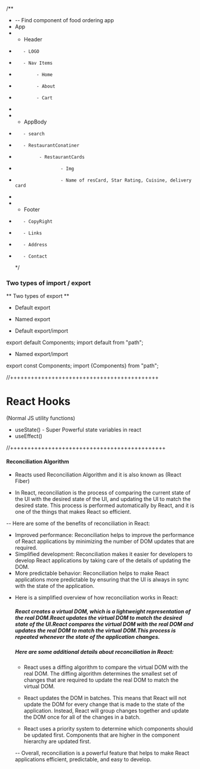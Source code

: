 /\*\*

- -- Find component of food ordering app
- App
- - Header
-        - LOGO
-        - Nav Items
-             - Home
-             - About
-             - Cart
-
- - AppBody
-        - search
-        - RestaurantConatiner
-              - RestaurantCards
-                      - Img
-                      - Name of resCard, Star Rating, Cuisine, delivery card
-
- - Footer
-        - CopyRight
-        - Links
-        - Address
-        - Contact
  \*/

### Two types of import / export

** Two types of export **

- Default export
- Named export

- Default export/import

export default Components;
import default from "path";

- Named export/import

export const Components;
import {Components} from "path";

//+++++++++++++++++++++++++++++++++++++++++++

# React Hooks

(Normal JS utility functions)

- useState() - Super Powerful state variables in react
- useEffect()

//+++++++++++++++++++++++++++++++++++++++++++++

#### Reconciliation Algorithm

- Reacts used Reconciliation Algorithm and it is also known as (React Fiber)

- In React, reconciliation is the process of comparing the current state of the UI with the desired state of the UI, and updating the UI to match the desired state. This process is performed automatically by React, and it is one of the things that makes React so efficient.

-- Here are some of the benefits of reconciliation in React:

<ul>

<li>Improved performance:
Reconciliation helps to improve the performance of React applications by minimizing the number of DOM updates that are required.</li>

<li>Simplified development:
Reconciliation makes it easier for developers to develop React applications by taking care of the details of updating the DOM.</li>

<li>More predictable behavior:
Reconciliation helps to make React applications more predictable by ensuring that the UI is always in sync with the state of the application.</li></ul>

- Here is a simplified overview of how reconciliation works in React:

  ##### React creates a virtual DOM, which is a lightweight representation of the real DOM.React updates the virtual DOM to match the desired state of the UI.React compares the virtual DOM with the real DOM and updates the real DOM to match the virtual DOM.This process is repeated whenever the state of the application changes.

  ##### Here are some additional details about reconciliation in React:

  - React uses a diffing algorithm to compare the virtual DOM with the real DOM. The diffing algorithm determines the smallest set of changes that are required to update the real DOM to match the virtual DOM.

  - React updates the DOM in batches. This means that React will not update the DOM for every change that is made to the state of the application. Instead, React will group changes together and update the DOM once for all of the changes in a batch.

  - React uses a priority system to determine which components should be updated first. Components that are higher in the component hierarchy are updated first.

  -- Overall, reconciliation is a powerful feature that helps to make React applications efficient, predictable, and easy to develop.
